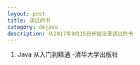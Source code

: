 ```yaml
---
layout: post
title: 读过的书
category: dejavu
description: 从2017年9月15日开始记录读过的书
---
```


1. Java 从入门到精通
-清华大学出版社
